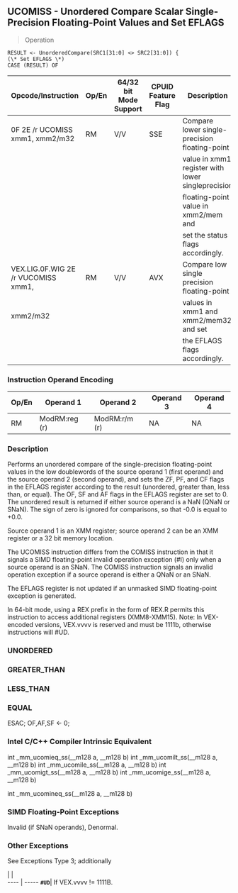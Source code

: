 ## UCOMISS - Unordered Compare Scalar Single-Precision Floating-Point Values and Set EFLAGS

> Operation

``` slim
RESULT <- UnorderedCompare(SRC1[31:0] <> SRC2[31:0]) {
(\* Set EFLAGS \*)
CASE (RESULT) OF
```

 Opcode/Instruction                 | Op/En| 64/32 bit Mode Support| CPUID Feature Flag| Description                                      
 ---  | --- | --- | --- | ---
 0F 2E /r UCOMISS xmm1, xmm2/m32    | RM   | V/V                   | SSE               | Compare lower single-precision floating-point    
                                    |      |                       |                   | value in xmm1 register with lower singleprecision
                                    |      |                       |                   | floating-point value in xmm2/mem and             
                                    |      |                       |                   | set the status flags accordingly.                
 VEX.LIG.0F.WIG 2E /r VUCOMISS xmm1,| RM   | V/V                   | AVX               | Compare low single precision floating-point      
 xmm2/m32                           |      |                       |                   | values in xmm1 and xmm2/mem32 and set            
                                    |      |                       |                   | the EFLAGS flags accordingly.                    

### Instruction Operand Encoding
 Op/En| Operand 1    | Operand 2    | Operand 3| Operand 4
 ---  | --- | --- | --- | ---
 RM   | ModRM:reg (r)| ModRM:r/m (r)| NA       | NA       

### Description
Performs an unordered compare of the single-precision floating-point values
in the low doublewords of the source operand 1 (first operand) and the source
operand 2 (second operand), and sets the ZF, PF, and CF flags in the EFLAGS
register according to the result (unordered, greater than, less than, or equal).
The OF, SF and AF flags in the EFLAGS register are set to 0. The unordered result
is returned if either source operand is a NaN (QNaN or SNaN). The sign of zero
is ignored for comparisons, so that -0.0 is equal to +0.0.

Source operand 1 is an XMM register; source operand 2 can be an XMM register
or a 32 bit memory location.

The UCOMISS instruction differs from the COMISS instruction in that it signals
a SIMD floating-point invalid operation exception (#I) only when a source operand
is an SNaN. The COMISS instruction signals an invalid operation exception if
a source operand is either a QNaN or an SNaN.

The EFLAGS register is not updated if an unmasked SIMD floating-point exception
is generated.

In 64-bit mode, using a REX prefix in the form of REX.R permits this instruction
to access additional registers (XMM8-XMM15). Note: In VEX-encoded versions,
VEX.vvvv is reserved and must be 1111b, otherwise instructions will #UD.



###   UNORDERED
###   GREATER_THAN
###   LESS_THAN
###   EQUAL
ESAC;
OF,AF,SF <- 0;

### Intel C/C++ Compiler Intrinsic Equivalent
int _mm_ucomieq_ss(__m128 a, __m128 b) int _mm_ucomilt_ss(__m128 a, __m128 b)
int _mm_ucomile_ss(__m128 a, __m128 b) int _mm_ucomigt_ss(__m128 a, __m128 b)
int _mm_ucomige_ss(__m128 a, __m128 b)

int _mm_ucomineq_ss(__m128 a, __m128 b)


### SIMD Floating-Point Exceptions
Invalid (if SNaN operands), Denormal.


### Other Exceptions
See Exceptions Type 3; additionally

   | |  
---- | -----
 **``#UD``**| If VEX.vvvv != 1111B.
